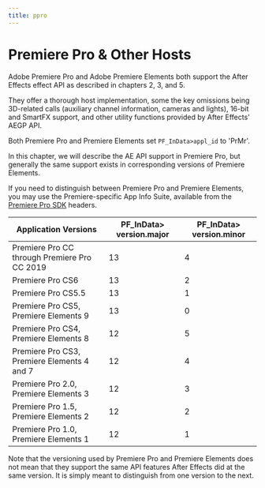 ```yaml
---
title: ppro
---
```

# Premiere Pro & Other Hosts

Adobe Premiere Pro and Adobe Premiere Elements both support the After Effects effect API as described in chapters 2, 3, and 5.

They offer a thorough host implementation, some the key omissions being 3D-related calls (auxiliary channel information, cameras and lights), 16-bit and SmartFX support, and other utility functions provided by After Effects' AEGP API.

Both Premiere Pro and Premiere Elements set `PF_InData>appl_id` to 'PrMr'.

In this chapter, we will describe the AE API support in Premiere Pro, but generally the same support exists in corresponding versions of Premiere Elements.

If you need to distinguish between Premiere Pro and Premiere Elements, you may use the Premiere-specific App Info Suite, available from the [Premiere Pro SDK](http://ppro-plugin-sdk.aenhancers.com) headers.

| Application Versions | PF_InData> version.major | PF_InData> version.minor |
| --- | --- | --- |
| Premiere Pro CC through Premiere Pro CC 2019 | 13 | 4 |
| Premiere Pro CS6 | 13 | 2 |
| Premiere Pro CS5.5 | 13 | 1 |
| Premiere Pro CS5, Premiere Elements 9 | 13 | 0 |
| Premiere Pro CS4, Premiere Elements 8 | 12 | 5 |
| Premiere Pro CS3, Premiere Elements 4 and 7 | 12 | 4 |
| Premiere Pro 2.0, Premiere Elements 3 | 12 | 3 |
| Premiere Pro 1.5, Premiere Elements 2 | 12 | 2 |
| Premiere Pro 1.0, Premiere Elements 1 | 12 | 1 |

Note that the versioning used by Premiere Pro and Premiere Elements does not mean that they support the same API features After Effects did at the same version. It is simply meant to distinguish from one version to the next.
